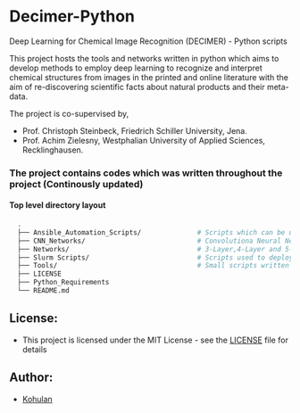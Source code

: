 # Decimer-Python
Deep Learning for Chemical Image Recognition (DECIMER) - Python scripts

This project hosts the tools and networks written in python which aims to develop methods to employ deep learning to recognize and interpret chemical structures from images in the printed and online literature with the aim of re-discovering scientific facts about natural products and their meta-data. 

The project is co-supervised by,

- Prof. Christoph Steinbeck, Friedrich Schiller University, Jena.
- Prof. Achim Zielesny, Westphalian University of Applied Sciences, Recklinghausen.

### The project contains codes which was written throughout the project (Continously updated)

#### Top level directory layout
```bash
  .
  ├── Ansible_Automation_Scripts/              # Scripts which can be used to create and delete instances using Ansible on Google cloud console
  ├── CNN_Networks/                            # Convolutiona Neural Networks (Working and early stage scripts)
  ├── Networks/                                # 3-Layer,4-Layer and 5-Layer perceptrons (Working scripts, Scripts used for optimization and early stage scripts)
  ├── Slurm Scripts/                           # Scripts used to deploy programs on slurm system in ARA
  ├── Tools/                                   # Small scripts written for data curation 
  ├── LICENSE
  ├── Python_Requirements
  └── README.md
```

## License:
- This project is licensed under the MIT License - see the [LICENSE](https://github.com/Kohulan/Decimer-Python/blob/master/LICENSE) file for details

## Author:
- [Kohulan](github.com/Kohulan)

